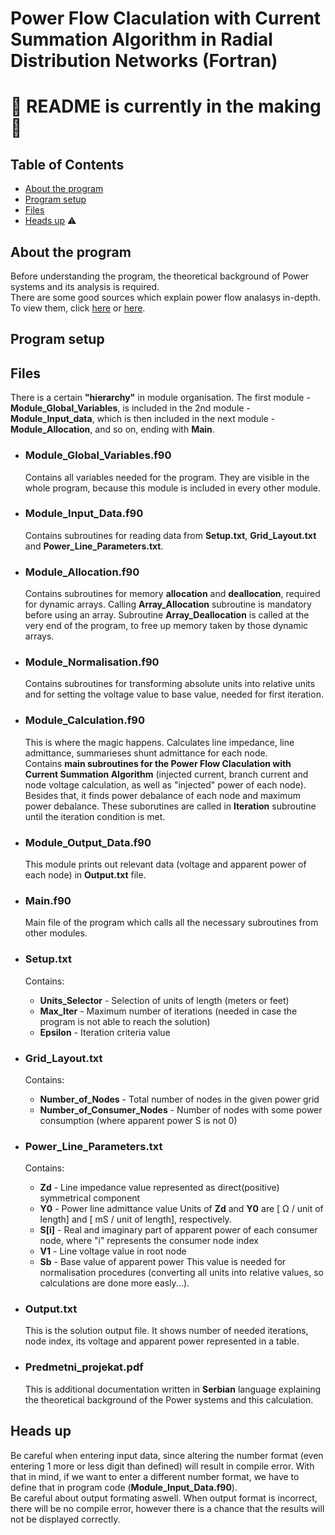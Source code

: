 # Power Flow Claculation with Current Summation Algorithm in Radial Distribution Networks (Fortran)
# :hammer: README is currently in the making :hammer:

## Table of Contents
 * [About the program](#about-the-program)
 * [Program setup](#program-setup)
 * [Files](#files)
 * [Heads up](#heads-up) :warning:

## About the program
Before understanding the program, the theoretical background of Power systems and its analysis is required.  
There are some good sources which explain power flow analasys in-depth. To view them, click [here](https://electrisim.com/load-flow-power-flow.html) or [here](https://www.intechopen.com/books/computational-models-in-engineering/power-flow-analysis).
 
## Program setup
 
## Files
   There is a certain **"hierarchy"** in module organisation. The first module - **Module_Global_Variables**, is included in the 2nd module - **Module_Input_data**, which is then included in the next module - **Module_Allocation**, and so on, ending with **Main**.
  
 - ### Module_Global_Variables.f90
    Contains all variables needed for the program. They are visible in the whole program, because this module is included in every other module.
  
 - ### Module_Input_Data.f90
    Contains subroutines for reading data from **Setup.txt**, **Grid_Layout.txt** and **Power_Line_Parameters.txt**.
    
 - ### Module_Allocation.f90
    Contains subroutines for memory **allocation** and **deallocation**, required for dynamic arrays. Calling **Array_Allocation** subroutine is mandatory before using an array. Subroutine **Array_Deallocation** is called at the very end of the program, to free up memory taken by those dynamic arrays.
    
 - ### Module_Normalisation.f90
    Contains subroutines for transforming absolute units into relative units and for setting the voltage value to base value, needed for first iteration.
    
 - ### Module_Calculation.f90
    This is where the magic happens. Calculates line impedance, line admittance, summarieses shunt admittance for each node.\
    Contains **main subroutines for the Power Flow Claculation with Current Summation Algorithm** (injected current, branch current and node voltage calculation, as well as "injected" power of each node). Besides that, it finds power debalance of each node and maximum power debalance. These suborutines are called in **Iteration** subroutine until the iteration condition is met.
    
 - ### Module_Output_Data.f90
    This module prints out relevant data (voltage and apparent power of each node) in **Output.txt** file.

 - ### Main.f90
    Main file of the program which calls all the necessary subroutines from other modules.

 - ### Setup.txt
    Contains:
   - **Units_Selector** - Selection of units of length (meters or feet)
   - **Max_Iter** - Maximum number of iterations (needed in case the program is not able to reach the solution)
   - **Epsilon** - Iteration criteria value

 - ### Grid_Layout.txt
    Contains:
   - **Number_of_Nodes** - Total number of nodes in the given power grid
   - **Number_of_Consumer_Nodes** - Number of nodes with some power consumption (where apparent power S is not 0)

 - ### Power_Line_Parameters.txt
    Contains:
   - **Zd** - Line impedance value represented as direct(positive) symmetrical component
   - **Y0** - Power line admittance value
      Units of **Zd** and **Y0** are [ Ω / unit of length] and [ mS / unit of length], respectively.
   - **S[i]** - Real and imaginary part of apparent power of each consumer node, where "i" represents the consumer node index
   - **V1** - Line voltage value in root node
   - **Sb** - Base value of apparent power
      This value is needed for normalisation procedures (converting all units into relative values, so calculations are done more easly...).

 - ### Output.txt
    This is the solution output file. It shows number of needed iterations, node index, its voltage and apparent power represented in a table.
    
 - ### Predmetni_projekat.pdf
    This is additional documentation written in **Serbian** language explaining the theoretical background of the Power systems and this calculation.

## Heads up
 Be careful when entering input data, since altering the number format (even entering 1 more or less digit than defined) will result in compile error. With that in mind, if we want to enter a different number format, we have to define that in program code (**Module_Input_Data.f90**).\
Be careful about output formating aswell. When output format is incorrect, there will be no compile error, however there is a chance that the results will not be displayed correctly.
 
 
